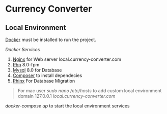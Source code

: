 # Currency Converter

## Local Environment
[Docker](https://www.docker.com/products/docker-desktop) must be installed to run the project.

*Docker Services*

1. [Nginx](https://www.nginx.com/) for Web server local.currency-converter.com
2. [Php](https://www.php.net/) 8.0-fpm 
3. [Mysql](https://www.mysql.com/) 8.0 for Database
4. [Composer](https://getcomposer.org/) to install dependecies
5. [Phinx](https://github.com/cakephp/phinx) For Database Migration
> For mac user *sudo nano /etc/hosts* to add custom local environment domain 127.0.0.1 *local.currency-converter.com*

*docker-compose up* to start the local environment services
